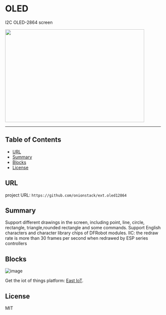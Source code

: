 # OLED

I2C OLED-2864 screen

<img src="https://github.com/onionstack/ext.oled12864/blob/master/arduinoC/_images/featured.png" width="450" height="300" align=center>

---------------------------------------------------------

## Table of Contents

* [URL](#url)
* [Summary](#summary)
* [Blocks](#blocks)
* [License](#license)

## URL
project URL: ```https://github.com/onionstack/ext.oled12864```

## Summary
Support different drawings in the screen, including point, line, circle, rectangle, triangle,rounded rectangle and some commands.
Support English characters and character library chips of DFRobot modules.
IIC: the redraw rate is more than 30 frames per second when redrawed by ESP series controllers

## Blocks

![image](https://github.com/onionstack/ext.oled12864/blob/master/arduinoC/_images/blocks.png)


Get the iot of things platform: [East IoT](http://iot.dfrobot.com.cn/).

## License

MIT
